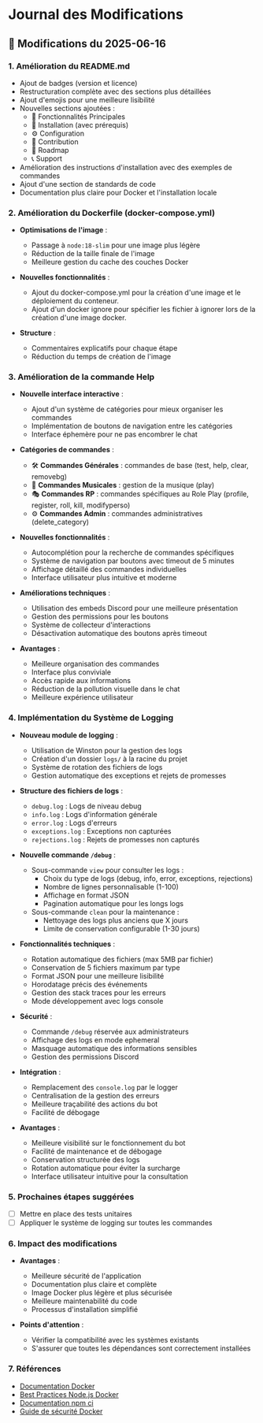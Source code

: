 # Journal des Modifications

## 📝 Modifications du 2025-06-16

### 1. Amélioration du README.md
- Ajout de badges (version et licence)
- Restructuration complète avec des sections plus détaillées
- Ajout d'emojis pour une meilleure lisibilité
- Nouvelles sections ajoutées :
  - 🌟 Fonctionnalités Principales
  - 🚀 Installation (avec prérequis)
  - ⚙️ Configuration
  - 🤝 Contribution
  - 📝 Roadmap
  - 📞 Support
- Amélioration des instructions d'installation avec des exemples de commandes
- Ajout d'une section de standards de code
- Documentation plus claire pour Docker et l'installation locale

### 2. Amélioration du Dockerfile (docker-compose.yml)
- **Optimisations de l'image** :
  - Passage à `node:18-slim` pour une image plus légère
  - Réduction de la taille finale de l'image
  - Meilleure gestion du cache des couches Docker

- **Nouvelles fonctionnalités** :
  - Ajout du docker-compose.yml pour la création d'une image et le déploiement du conteneur.
  - Ajout d'un docker ignore pour spécifier les fichier à ignorer lors de la création d'une image docker.

- **Structure** :
  - Commentaires explicatifs pour chaque étape
  - Réduction du temps de création de l'image

### 3. Amélioration de la commande Help
- **Nouvelle interface interactive** :
  - Ajout d'un système de catégories pour mieux organiser les commandes
  - Implémentation de boutons de navigation entre les catégories
  - Interface éphemère pour ne pas encombrer le chat

- **Catégories de commandes** :
  - 🛠️ **Commandes Générales** : commandes de base (test, help, clear, removebg)
  - 🎵 **Commandes Musicales** : gestion de la musique (play)
  - 🎭 **Commandes RP** : commandes spécifiques au Role Play (profile, register, roll, kill, modifyperso)
  - ⚙️ **Commandes Admin** : commandes administratives (delete_category)

- **Nouvelles fonctionnalités** :
  - Autocomplétion pour la recherche de commandes spécifiques
  - Système de navigation par boutons avec timeout de 5 minutes
  - Affichage détaillé des commandes individuelles
  - Interface utilisateur plus intuitive et moderne

- **Améliorations techniques** :
  - Utilisation des embeds Discord pour une meilleure présentation
  - Gestion des permissions pour les boutons
  - Système de collecteur d'interactions
  - Désactivation automatique des boutons après timeout

- **Avantages** :
  - Meilleure organisation des commandes
  - Interface plus conviviale
  - Accès rapide aux informations
  - Réduction de la pollution visuelle dans le chat
  - Meilleure expérience utilisateur

### 4. Implémentation du Système de Logging
- **Nouveau module de logging** :
  - Utilisation de Winston pour la gestion des logs
  - Création d'un dossier `logs/` à la racine du projet
  - Système de rotation des fichiers de logs
  - Gestion automatique des exceptions et rejets de promesses

- **Structure des fichiers de logs** :
  - `debug.log` : Logs de niveau debug
  - `info.log` : Logs d'information générale
  - `error.log` : Logs d'erreurs
  - `exceptions.log` : Exceptions non capturées
  - `rejections.log` : Rejets de promesses non capturés

- **Nouvelle commande `/debug`** :
  - Sous-commande `view` pour consulter les logs :
    - Choix du type de logs (debug, info, error, exceptions, rejections)
    - Nombre de lignes personnalisable (1-100)
    - Affichage en format JSON
    - Pagination automatique pour les longs logs
  - Sous-commande `clean` pour la maintenance :
    - Nettoyage des logs plus anciens que X jours
    - Limite de conservation configurable (1-30 jours)

- **Fonctionnalités techniques** :
  - Rotation automatique des fichiers (max 5MB par fichier)
  - Conservation de 5 fichiers maximum par type
  - Format JSON pour une meilleure lisibilité
  - Horodatage précis des événements
  - Gestion des stack traces pour les erreurs
  - Mode développement avec logs console

- **Sécurité** :
  - Commande `/debug` réservée aux administrateurs
  - Affichage des logs en mode ephemeral
  - Masquage automatique des informations sensibles
  - Gestion des permissions Discord

- **Intégration** :
  - Remplacement des `console.log` par le logger
  - Centralisation de la gestion des erreurs
  - Meilleure traçabilité des actions du bot
  - Facilité de débogage

- **Avantages** :
  - Meilleure visibilité sur le fonctionnement du bot
  - Facilité de maintenance et de débogage
  - Conservation structurée des logs
  - Rotation automatique pour éviter la surcharge
  - Interface utilisateur intuitive pour la consultation

### 5. Prochaines étapes suggérées
- [ ] Mettre en place des tests unitaires
- [ ] Appliquer le système de logging sur toutes les commandes

### 6. Impact des modifications
- **Avantages** :
  - Meilleure sécurité de l'application
  - Documentation plus claire et complète
  - Image Docker plus légère et plus sécurisée
  - Meilleure maintenabilité du code
  - Processus d'installation simplifié

- **Points d'attention** :
  - Vérifier la compatibilité avec les systèmes existants
  - S'assurer que toutes les dépendances sont correctement installées

### 7. Références
- [Documentation Docker](https://docs.docker.com/)
- [Best Practices Node.js Docker](https://github.com/nodejs/docker-node/blob/main/docs/BestPractices.md)
- [Documentation npm ci](https://docs.npmjs.com/cli/v8/commands/npm-ci)
- [Guide de sécurité Docker](https://docs.docker.com/engine/security/)
